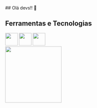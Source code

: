 <link rel="stylesheet" href="https://cdn.jsdelivr.net/gh/devicons/devicon@v2.15.1/devicon.min.css">
## Olá devs!! 👋 

<!--
**mt-romildo/mt-romildo** is a ✨ _special_ ✨ repository because its `README.md` (this file) appears on your GitHub profile.

Here are some ideas to get you started:

- 🔭 I’m currently working on ...
- 🌱 I’m currently learning ...
- 👯 I’m looking to collaborate on ...
- 🤔 I’m looking for help with ...
- 💬 Ask me about ...
- 📫 How to reach me: ...
- 😄 Pronouns: ...
- ⚡ Fun fact: ...
-->
## Ferramentas e Tecnologias

<link rel="stylesheet" href="https://cdn.jsdelivr.net/gh/devicons/devicon@v2.15.1/devicon.min.css" width="40" height="40">
<img src="https://img.icons8.com/color/512/linux--v1.png" width="40" height="40" />
<img src="https://img.icons8.com/color/512/html-5--v1.png" width="40" height="40" />
<img src="https://img.icons8.com/color/512/css3.png" width="40" height="40" />




<div>
<a href="https://github.com/mt-romildo">
<i class="devicon-linux-plain"></i>
<img height="180em" src="https://github-readme-stats.vercel.app/api?username=mt-romildo&show_icons=true&theme=github_dark&include_all_commits=true&count_private=true"/>
</div>
